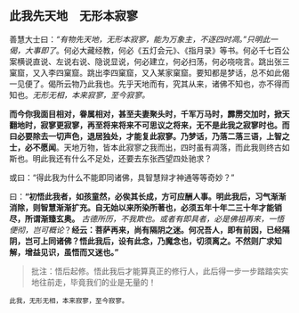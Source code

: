 ##  此我先天地　无形本寂寥

善慧大士曰：*“有物先天地，无形本寂寥，能为万象主，不逐四时凋。”只明此一偈，大事即了*。何必大藏经教，何必《五灯会元》、《指月录》等书。何必千七百公案横说直说、左说右说、隐说显说，何必建立，何必扫荡，何必哓哓言。跳出张三窠窟，又入李四窠窟。跳出李四窠窟，又入某家窠窟。要知都是梦话，总不如此偈一见便了。偈所云物乃此我也。先乎天地而有，究其从来，诸佛不知也，亦不得而知也。*无形无相，本来寂寥，至今寂寥。*

**而今你我面目相对，眷属相对，甚至夫妻聚头时，千军万马时，霹雳交加时，掀天翻地时，寂寥更寂寥，再至将来将来不可思议之将来，无不是此我之寂寥时也。而曰必要除去一切声色，退居独处，才能复此寂寥。乃梦话，乃落二落三语，上智之士，必不愿闻**。天地万物，皆本此寂寥之我而出，四时虽有凋落，而此我则终古如斯也。明此我还有什么不足处，还要去东张西望四处驰求？

或曰：“得此我为什么不能即同诸佛，具智慧辩才神通等等奇妙？”

曰：**“初悟此我者，如孩童然，必俟其长成，方可应酬人事。明此我后，习气渐渐消除，则智慧渐渐扩充。自无始以来所染所著也，必须五年十年二三十年才能销尽，所谓渐臻玄奥。** *古德所历，不我欺也。或者有即具者，必是佛祖再来，一悟便彻，岂可概论*？**经云：菩萨再来，尚有隔阴之迷。何况吾人，即有前因，已经隔阴，岂可上同诸佛？悟此我后，设有此念，乃魔念也，切须离之。不然则广求知解，增益见识，虽悟而又迷也。”**

> 批注：悟后起修。悟此我后才能算真正的修行人，此后得一步一步踏踏实实地往前走，毕竟我们的业是无量的！

```yang
此我，无形无相，本来寂寥，至今寂寥。
```

